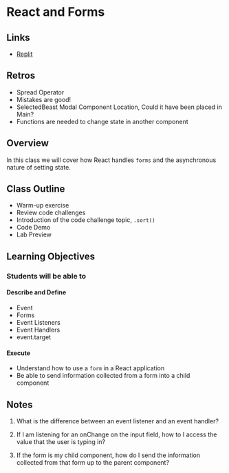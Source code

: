 # React and Forms

## Links

- [Replit](https://replit.com/@RogerMReyes/301n30-class04#index.js)

## Retros

- Spread Operator
- Mistakes are good!
- SelectedBeast Modal Component Location, Could it have been placed in Main?
- Functions are needed to change state in another component

## Overview

In this class we will cover how React handles `forms` and the asynchronous nature of setting state.

## Class Outline

- Warm-up exercise
- Review code challenges
- Introduction of the code challenge topic, `.sort()`
- Code Demo
- Lab Preview

## Learning Objectives

### Students will be able to

#### Describe and Define

- Event
- Forms
- Event Listeners
- Event Handlers
- event.target

#### Execute

- Understand how to use a `form` in a React application
- Be able to send information collected from a form into a child component

## Notes

1. What is the difference between an event listener and an event handler?

1. If I am listening for an onChange on the input field, how to I access the value that the user is typing in?

1. If the form is my child component, how do I send the information collected from that form up to the parent component?

